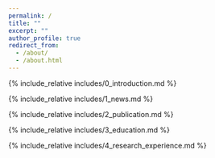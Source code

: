 ```yaml
---
permalink: /
title: ""
excerpt: ""
author_profile: true
redirect_from: 
  - /about/
  - /about.html
---
```


{% include_relative includes/0_introduction.md %}

{% include_relative includes/1_news.md %}

{% include_relative includes/2_publication.md %}

{% include_relative includes/3_education.md %}

<!-- # 🎖 Honors and Awards
- *2021.10* Lorem ipsum dolor sit amet, consectetur adipiscing elit. Vivamus ornare aliquet ipsum, ac tempus justo dapibus sit amet. 
- *2021.09* Lorem ipsum dolor sit amet, consectetur adipiscing elit. Vivamus ornare aliquet ipsum, ac tempus justo dapibus sit amet.  -->


{% include_relative includes/4_research_experience.md %}